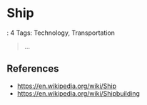 # Ship

: 4
Tags: Technology, Transportation

> …
> 

## References

- https://en.wikipedia.org/wiki/Ship
- https://en.wikipedia.org/wiki/Shipbuilding